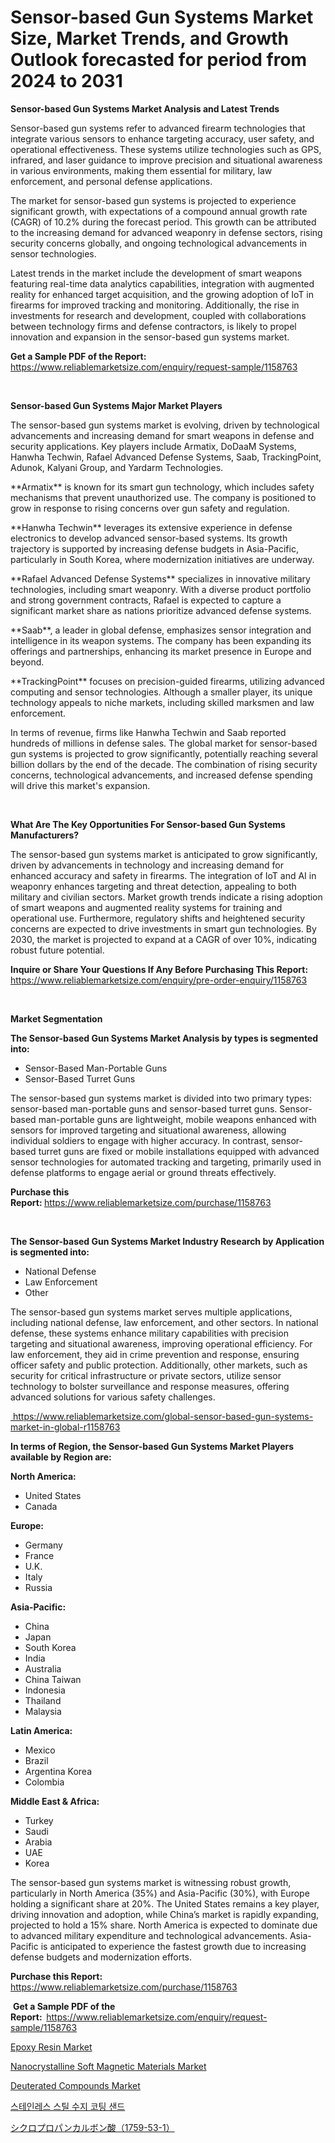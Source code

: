 <p><h1>Sensor-based Gun Systems Market Size, Market Trends, and Growth Outlook forecasted for period from 2024 to 2031</h1></p><p><strong>Sensor-based Gun Systems Market Analysis and Latest Trends</strong></p>
<p><p>Sensor-based gun systems refer to advanced firearm technologies that integrate various sensors to enhance targeting accuracy, user safety, and operational effectiveness. These systems utilize technologies such as GPS, infrared, and laser guidance to improve precision and situational awareness in various environments, making them essential for military, law enforcement, and personal defense applications.</p><p>The market for sensor-based gun systems is projected to experience significant growth, with expectations of a compound annual growth rate (CAGR) of 10.2% during the forecast period. This growth can be attributed to the increasing demand for advanced weaponry in defense sectors, rising security concerns globally, and ongoing technological advancements in sensor technologies. </p><p>Latest trends in the market include the development of smart weapons featuring real-time data analytics capabilities, integration with augmented reality for enhanced target acquisition, and the growing adoption of IoT in firearms for improved tracking and monitoring. Additionally, the rise in investments for research and development, coupled with collaborations between technology firms and defense contractors, is likely to propel innovation and expansion in the sensor-based gun systems market.</p></p>
<p><strong>Get a Sample PDF of the Report:&nbsp;</strong> <a href="https://www.reliablemarketsize.com/enquiry/request-sample/1158763">https://www.reliablemarketsize.com/enquiry/request-sample/1158763</a></p>
<p>&nbsp;</p>
<p><strong>Sensor-based Gun Systems Major Market Players</strong></p>
<p><p>The sensor-based gun systems market is evolving, driven by technological advancements and increasing demand for smart weapons in defense and security applications. Key players include Armatix, DoDaaM Systems, Hanwha Techwin, Rafael Advanced Defense Systems, Saab, TrackingPoint, Adunok, Kalyani Group, and Yardarm Technologies.</p><p>**Armatix** is known for its smart gun technology, which includes safety mechanisms that prevent unauthorized use. The company is positioned to grow in response to rising concerns over gun safety and regulation.</p><p>**Hanwha Techwin** leverages its extensive experience in defense electronics to develop advanced sensor-based systems. Its growth trajectory is supported by increasing defense budgets in Asia-Pacific, particularly in South Korea, where modernization initiatives are underway.</p><p>**Rafael Advanced Defense Systems** specializes in innovative military technologies, including smart weaponry. With a diverse product portfolio and strong government contracts, Rafael is expected to capture a significant market share as nations prioritize advanced defense systems.</p><p>**Saab**, a leader in global defense, emphasizes sensor integration and intelligence in its weapon systems. The company has been expanding its offerings and partnerships, enhancing its market presence in Europe and beyond.</p><p>**TrackingPoint** focuses on precision-guided firearms, utilizing advanced computing and sensor technologies. Although a smaller player, its unique technology appeals to niche markets, including skilled marksmen and law enforcement.</p><p>In terms of revenue, firms like Hanwha Techwin and Saab reported hundreds of millions in defense sales. The global market for sensor-based gun systems is projected to grow significantly, potentially reaching several billion dollars by the end of the decade. The combination of rising security concerns, technological advancements, and increased defense spending will drive this market's expansion.</p></p>
<p>&nbsp;</p>
<p><strong>What Are The Key Opportunities For Sensor-based Gun Systems Manufacturers?</strong></p>
<p><p>The sensor-based gun systems market is anticipated to grow significantly, driven by advancements in technology and increasing demand for enhanced accuracy and safety in firearms. The integration of IoT and AI in weaponry enhances targeting and threat detection, appealing to both military and civilian sectors. Market growth trends indicate a rising adoption of smart weapons and augmented reality systems for training and operational use. Furthermore, regulatory shifts and heightened security concerns are expected to drive investments in smart gun technologies. By 2030, the market is projected to expand at a CAGR of over 10%, indicating robust future potential.</p></p>
<p><strong>Inquire or Share Your Questions If Any Before Purchasing This Report:</strong> <a href="https://www.reliablemarketsize.com/enquiry/pre-order-enquiry/1158763">https://www.reliablemarketsize.com/enquiry/pre-order-enquiry/1158763</a></p>
<p>&nbsp;</p>
<p><strong>Market Segmentation</strong></p>
<p><strong>The Sensor-based Gun Systems Market Analysis by types is segmented into:</strong></p>
<p><ul><li>Sensor-Based Man-Portable Guns</li><li>Sensor-Based Turret Guns</li></ul></p>
<p><p>The sensor-based gun systems market is divided into two primary types: sensor-based man-portable guns and sensor-based turret guns. Sensor-based man-portable guns are lightweight, mobile weapons enhanced with sensors for improved targeting and situational awareness, allowing individual soldiers to engage with higher accuracy. In contrast, sensor-based turret guns are fixed or mobile installations equipped with advanced sensor technologies for automated tracking and targeting, primarily used in defense platforms to engage aerial or ground threats effectively.</p></p>
<p><strong>Purchase this Report:&nbsp;</strong><a href="https://www.reliablemarketsize.com/purchase/1158763">https://www.reliablemarketsize.com/purchase/1158763</a></p>
<p>&nbsp;</p>
<p><strong>The Sensor-based Gun Systems Market Industry Research by Application is segmented into:</strong></p>
<p><ul><li>National Defense</li><li>Law Enforcement</li><li>Other</li></ul></p>
<p><p>The sensor-based gun systems market serves multiple applications, including national defense, law enforcement, and other sectors. In national defense, these systems enhance military capabilities with precision targeting and situational awareness, improving operational efficiency. For law enforcement, they aid in crime prevention and response, ensuring officer safety and public protection. Additionally, other markets, such as security for critical infrastructure or private sectors, utilize sensor technology to bolster surveillance and response measures, offering advanced solutions for various safety challenges.</p></p>
<p><a href="https://www.reliablemarketsize.com/global-sensor-based-gun-systems-market-in-global-r1158763">&nbsp;https://www.reliablemarketsize.com/global-sensor-based-gun-systems-market-in-global-r1158763</a></p>
<p><strong>In terms of Region, the Sensor-based Gun Systems Market Players available by Region are:</strong></p>
<p>
    <p> <strong> North America: </strong>
        <ul>
            <li>United States</li>
            <li>Canada</li>
        </ul>
        </p> 
    <p> <strong> Europe: </strong>
        <ul>
            <li>Germany</li>
            <li>France</li>
            <li>U.K.</li>
            <li>Italy</li>
            <li>Russia</li>
        </ul>
        </p> 
    <p> <strong> Asia-Pacific: </strong>
        <ul>
            <li>China</li>
            <li>Japan</li>
            <li>South Korea</li>
            <li>India</li>
            <li>Australia</li>
            <li>China Taiwan</li>
            <li>Indonesia</li>
            <li>Thailand</li>
            <li>Malaysia</li>
        </ul>
        </p> 
    <p> <strong> Latin America: </strong>
        <ul>
            <li>Mexico</li>
            <li>Brazil</li>
            <li>Argentina Korea</li>
            <li>Colombia</li>
        </ul>
        </p> 
    <p> <strong> Middle East & Africa: </strong>
        <ul>
            <li>Turkey</li>
            <li>Saudi</li>
            <li>Arabia</li>
            <li>UAE</li>
            <li>Korea</li>
        </ul>
    </p>
    </p>
<p><p>The sensor-based gun systems market is witnessing robust growth, particularly in North America (35%) and Asia-Pacific (30%), with Europe holding a significant share at 20%. The United States remains a key player, driving innovation and adoption, while China’s market is rapidly expanding, projected to hold a 15% share. North America is expected to dominate due to advanced military expenditure and technological advancements. Asia-Pacific is anticipated to experience the fastest growth due to increasing defense budgets and modernization efforts.</p></p>
<p><strong>Purchase this Report: </strong><a href="https://www.reliablemarketsize.com/purchase/1158763">https://www.reliablemarketsize.com/purchase/1158763</a></p>
<p>&nbsp;<strong>Get a Sample PDF of the Report:&nbsp;&nbsp;</strong><a href="https://www.reliablemarketsize.com/enquiry/request-sample/1158763">https://www.reliablemarketsize.com/enquiry/request-sample/1158763</a></p>
<p><strong></strong></p>
<p><p><a href="https://issuu.com/reportprime-2/docs/epoxy-resin-market-size-2030.pptx_4302c3b945ff24">Epoxy Resin Market</a></p><p><a href="https://www.linkedin.com/pulse/navigating-global-nanocrystalline-soft-magnetic-materials-market-zkjdc?trackingId=sLLMx9HrTc2dagg6qVDv1w%3D%3D">Nanocrystalline Soft Magnetic Materials Market</a></p><p><a href="https://issuu.com/reportprime-2/docs/deuterated-compounds-market-size-20_c038026326b5d7">Deuterated Compounds Market</a></p><p><a href="https://medium.com/@kelliburton35/%EC%84%B8%EA%B3%84-stainless-steels-resin-coated-sand-market-%EC%9D%80-2024%EC%97%90%EC%84%9C-2031%EB%A1%9C-%EC%97%B0%ED%8F%89%EA%B7%A0-%EC%A6%9D%EA%B0%80%EC%9C%A8%EC%9D%84-%EB%B3%B4%EC%9D%BC-%EA%B2%83%EC%9C%BC%EB%A1%9C-%EC%98%88%EC%83%81%EB%90%A9%EB%8B%88%EB%8B%A4-bb78f40cde5a">스테인레스 스틸 수지 코팅 샌드</a></p><p><a href="https://medium.com/@gla8aaroyals/cyclopropanecarboxylic-acid-1759-53-1-0c599e62351f">シクロプロパンカルボン酸（1759-53-1）</a></p></p>